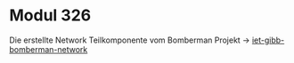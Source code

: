 # Modul 326

Die erstellte Network Teilkomponente vom Bomberman Projekt -> [iet-gibb-bomberman-network](https://github.com/mirioeggmann/iet-gibb-bomberman-network)
